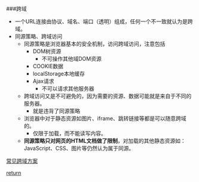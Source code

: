 ###跨域
* 一个URL连接由协议、域名、端口（透明）组成，任何一个不一致就认为是跨域。
* 同源策略、跨域访问
    * 同源策略是浏览器基本的安全机制，访问跨域访问，注意包括
        * DOM树资源
            * 不可操作其他域DOM资源
        * COOKIE数据
        * localStorage本地缓存
        * Ajax请求
            * 不可以请求其他服务器
    * 跨域访问又是不可避免的，因为需要的资源、数据可能就是来自于不同的服务器。
        * 就是违背了同源策略
    * 浏览器中对于静态资源如图片、iframe、跳转链接等都是可以随意跨域的。
        * 仅限于加载，而不能读写内容。
    * **同源策略只对网页的HTML文档做了限制**，对加载的其他静态资源如：JavaScript、CSS、图片等仍然认为属于同源。



[常见跨域方案](https://www.cnblogs.com/ahole/p/5885122.html)

[return](README.md)